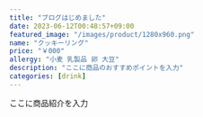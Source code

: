 ```yaml
---
title: "ブログはじめました"
date: 2023-06-12T00:48:57+09:00
featured_image: "/images/product/1280x960.png"
name: "クッキーリング"
price: "￥000"
allergy: "小麦 乳製品 卵 大豆"
description: "ここに商品のおすすめポイントを入力"
categories: [drink]
---
```


ここに商品紹介を入力
